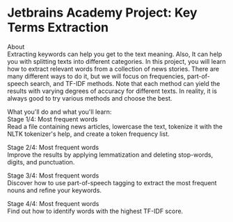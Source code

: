 # Jetbrains Academy Project: Key Terms Extraction

About  
Extracting keywords can help you get to the text meaning. Also, It can help you with splitting texts into different categories. In this project, you will learn how to extract relevant words from a collection of news stories. There are many different ways to do it, but we will focus on frequencies, part-of-speech search, and TF-IDF methods. Note that each method can yield the results with varying degrees of accuracy for different texts. In reality, it is always good to try various methods and choose the best.

What you'll do and what you'll learn:  
Stage 1/4: Most frequent words  
Read a file containing news articles, lowercase the text, tokenize it with the NLTK tokenizer's help, and create a token frequency list.

Stage 2/4: Most frequent words  
Improve the results by applying lemmatization and deleting stop-words, digits, and punctuation. 

Stage 3/4: Most frequent words  
Discover how to use part-of-speech tagging to extract the most frequent nouns and refine your keywords.

Stage 4/4: Most frequent words  
Find out how to identify words with the highest TF-IDF score. 
